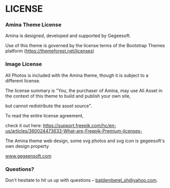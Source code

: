 # LICENSE

### Amina Theme License

Amina is designed, developed and supported by Gegeesoft.

Use of this theme is governed by the license terms of the Bootstrap Themes platform (https://themeforest.net/licenses)

### Image License

All Photos is included with the Amina theme, though it is subject to a different license.

The license summary is "You, the purchaser of Amina, may use All Asset in the context of this theme to build and publish your own site,

but cannot redistribute the asset source".

To read the entire license agreement,

check it out here: https://support.freepik.com/hc/en-us/articles/360024473633-What-are-Freepik-Premium-licenses-

The Amina theme web design, some svg photos and svg icon is gegeesoft's own design property

www.gegeensoft.com

### Questions?

Don't hesitate to hit us up with questions – batdemberel_sh@yahoo.com.

